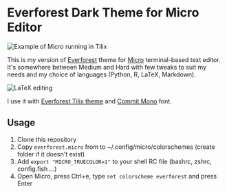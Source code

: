 # Everforest Dark Theme for Micro Editor

![Example of Micro running in Tilix](https://github.com/atomashevic/everforest-micro/assets/39856297/b22ff56f-a6e8-4a0b-8aca-62d8a276503a)

This is my version of [Everforest](https://github.com/sainnhe/everforest) theme for [Micro](https://github.com/zyedidia/micro) terminal-based text editor. It's somewhere between Medium and Hard with few tweaks to suit my needs and my choice of languages (Python, R, LaTeX, Markdown).

![LaTeX editing](https://github.com/atomashevic/everforest-micro/assets/39856297/91b389c5-35dc-47d5-9c29-08a7d3b13a1f)

I use it with [Everforest Tilix theme](https://github.com/spacefall/everforest-tilix) and [Commit Mono](https://github.com/eigilnikolajsen/commit-mono) font.

## Usage

1. Clone this repository
2. Copy `everforest.micro` from to ~/.config/micro/colorschemes (create folder if it doesn't exist)
3. Add `export "MICRO_TRUECOLOR=1"` to your shell RC file (bashrc, zshrc, config.fish ...)
4. Open Micro, press Ctrl+e, type `set colorscheme everforest` and press Enter


